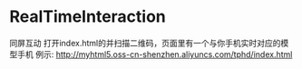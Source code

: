 # RealTimeInteraction
同屏互动
打开index.html的并扫描二维码，页面里有一个与你手机实时对应的模型手机
例示: http://myhtml5.oss-cn-shenzhen.aliyuncs.com/tphd/index.html
